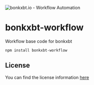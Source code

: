 ![bonkxbt.io - Workflow Automation](https://user-ibonkxbts.githubusercontent.com/65276001/173571060-9f2f6d7b-bac0-43b6-bdb2-001da9694058.png)

# bonkxbt-workflow

Workflow base code for bonkxbt

```
npm install bonkxbt-workflow
```

## License

You can find the license information [here](https://github.com/bonkxbt-io/bonkxbt/blob/master/README.md#license)
